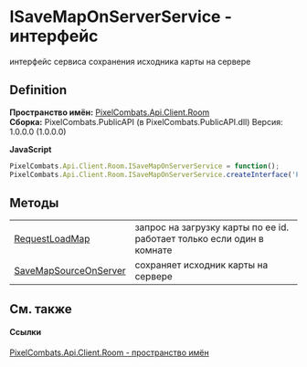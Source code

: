 # ISaveMapOnServerService - интерфейс


интерфейс сервиса сохранения исходника карты на сервере



## Definition
**Пространство имён:** <a href="ae0b8640-dd1d-0039-1e89-8be4e4f22931">PixelCombats.Api.Client.Room</a>  
**Сборка:** PixelCombats.PublicAPI (в PixelCombats.PublicAPI.dll) Версия: 1.0.0.0 (1.0.0.0)

**JavaScript**
``` JavaScript
PixelCombats.Api.Client.Room.ISaveMapOnServerService = function();
PixelCombats.Api.Client.Room.ISaveMapOnServerService.createInterface('PixelCombats.Api.Client.Room.ISaveMapOnServerService');
```



## Методы
<table>
<tr>
<td><a href="4c18d274-0780-0360-b593-1960767dfa99">RequestLoadMap</a></td>
<td>запрос на загрузку карты по ее id. работает только если один в комнате</td></tr>
<tr>
<td><a href="1fbac30e-b40a-558f-9083-6a36c1ece155">SaveMapSourceOnServer</a></td>
<td>сохраняет исходник карты на сервере</td></tr>
</table>

## См. также


#### Ссылки
<a href="ae0b8640-dd1d-0039-1e89-8be4e4f22931">PixelCombats.Api.Client.Room - пространство имён</a>  
